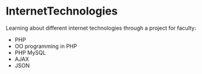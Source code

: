 # InternetTechnologies
Learning about different internet technologies through a project for faculty:
* PHP
* OO programming in PHP
* PHP MySQL
* AJAX
* JSON
